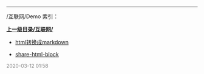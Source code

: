 
----

/互联网/Demo 索引：


**[上一级目录/互联网/](/互联网/)**

- [html转换成markdown](/互联网/Demo/html转换成markdown)

- [share-html-block](/互联网/Demo/share-html-block)


<font size=2 color='grey'> 2020-03-12 01:58 </font>